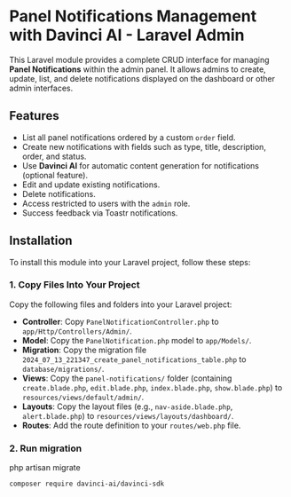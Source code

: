 # Panel Notifications Management with Davinci AI - Laravel Admin

This Laravel module provides a complete CRUD interface for managing **Panel Notifications** within the admin panel. It allows admins to create, update, list, and delete notifications displayed on the dashboard or other admin interfaces.

## Features

- List all panel notifications ordered by a custom `order` field.
- Create new notifications with fields such as type, title, description, order, and status.
- Use **Davinci AI** for automatic content generation for notifications (optional feature).
- Edit and update existing notifications.
- Delete notifications.
- Access restricted to users with the `admin` role.
- Success feedback via Toastr notifications.

## Installation

To install this module into your Laravel project, follow these steps:

### 1. Copy Files Into Your Project

Copy the following files and folders into your Laravel project:

- **Controller**: Copy `PanelNotificationController.php` to `app/Http/Controllers/Admin/`.
- **Model**: Copy the `PanelNotification.php` model to `app/Models/`.
- **Migration**: Copy the migration file `2024_07_13_221347_create_panel_notifications_table.php` to `database/migrations/`.
- **Views**: Copy the `panel-notifications/` folder (containing `create.blade.php`, `edit.blade.php`, `index.blade.php`, `show.blade.php`) to `resources/views/default/admin/`.
- **Layouts**: Copy the layout files (e.g., `nav-aside.blade.php`, `alert.blade.php`) to `resources/views/layouts/dashboard/`.
- **Routes**: Add the route definition to your `routes/web.php` file.

### 2. Run migration

php artisan migrate

```bash
composer require davinci-ai/davinci-sdk
